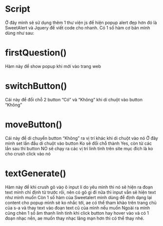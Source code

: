# Script
Ở đây mình sẽ sử dụng thêm 1 thư viện js để hiện popup alert đẹp hơn đó là SweetAlert và Jquery để viết code cho nhanh.
Có 1 số hàm cơ bản mình dùng như sau:
# firstQuestion()
Hàm này để show popup khi mới vào trang web
# switchButton()
Cái này để đổi chỗ 2 button “Có” và “Không” khi di chuột vào button “Không”
# moveButton()
Cái này để di chuyển button “Không” ra vị trí khác khi di chuột vào nó
Ở đây mình set lần đầu di chuột vào button Ko sẽ đổi chỗ thành Yes, còn từ các lần sau thì button NO sẽ chạy ra các vị trí linh tinh trên site mục đích là ko cho crush click vào nó
# textGenerate()
Hàm này để khi crush gõ vào ô input lí do yêu mình thì nó sẽ hiện ra đoạn text mình chỉ định từ trước rồi, nên có gõ gì đi nữa thì input vẫn sẽ hiện text như mình muốn 
Còn 1 số hàm của Sweetalert mình dùng để định dạng lại content cho popup mình sẽ ko nhắc tới, ae có thể tham khảo trên trang chủ của s-a và thay text vào đoạn text cũ của mình nếu muốn 
Ngoài ra mình cũng chèn 1 số âm thanh linh tinh khi click button hay hover vào và có 1 đoạn nhạc nền, ae muốn thay nhạc lãng mạn hơn thì có thể thay nhé.
